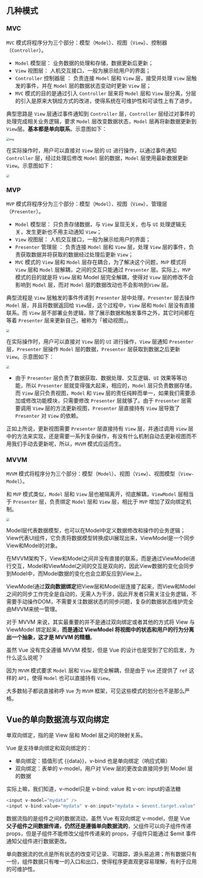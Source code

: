 ## 几种模式

### MVC

`MVC` 模式将程序分为三个部分：模型（`Model`）、视图（`View`）、控制器（`Controller`）。

- `Model` 模型层： 业务数据的处理和存储，数据更新后更新；
- `View` 视图层： 人机交互接口，一般为展示给用户的界面；
- `Controller` 控制器层 ： 负责连接 `Model` 层和 `View` 层，接受并处理 `View` 层触发的事件，并在 `Model` 层的数据状态变动时更新 `View` 层；
- `MVC` 模式的目的是通过引入 `Controller` 层来将 `Model` 层和 `View` 层分离，分层的引入是原来大锅烩方式的改进，使得系统在可维护性和可读性上有了进步。

典型思路是 `View` 层通过事件通知到 `Controller` 层，`Controller` 层经过对事件的处理完成相关业务逻辑，要求 `Model` 层改变数据状态，`Model` 层再将新数据更新到 `View`层。**基本都是单向联系**。示意图如下：

<img src="http://poetries1.gitee.io/img-repo/2020/07/115.png" alt="img" style="zoom: 50%;" />

在实际操作时，用户可以直接对 `View` 层的 `UI` 进行操作，以通过事件通知 `Controller` 层，经过处理后修改 `Model` 层的数据，`Model` 层使用最新数据更新 `View`。示意图如下：

<img src="http://poetries1.gitee.io/img-repo/2020/07/116.png" style="zoom: 50%;" />

### MVP

`MVP` 模式将程序分为三个部分：模型（`Model`）、视图（`View`）、管理层（`Presenter`）。

- `Model` 模型层： 只负责存储数据，与 `View` 呈现无关，也与 `UI` 处理逻辑无关，发生更新也不用主动通知 `View`；
- `View` 视图层： 人机交互接口，一般为展示给用户的界面；
- `Presenter` 管理层 ： 负责连接 `Model` 层和 `View` 层，处理 `View` 层的事件，负责获取数据并将获取的数据经过处理后更新 `View`；
- `MVC` 模式的 `View` 层和 `Model` 层存在耦合，为了解决这个问题，`MVP` 模式将 `View` 层和 `Model` 层解耦，之间的交互只能通过 `Presenter` 层。实际上，`MVP` 模式的目的就是将 `View` 层和 Model 层完全解耦，使得对 `View` 层的修改不会影响到 `Model` 层，而对 `Model` 层的数据改动也不会影响到`View` 层。

典型流程是 `View` 层触发的事件传递到 `Presenter` 层中处理，`Presenter` 层去操作 `Model` 层，并且将数据返回给 `View`层，这个过程中，`View` 层和 `Model` 层没有直接联系。而 `View` 层不部署业务逻辑，除了展示数据和触发事件之外，其它时间都在等着 `Presenter` 层来更新自己，被称为「被动视图」。

<img src="http://poetries1.gitee.io/img-repo/2020/07/118.png" style="zoom:50%;" />

在实际操作时，用户可以直接对 `View` 层的 `UI` 进行操作，`View` 层通知 `Presenter` 层，`Presenter` 层操作 `Model` 层的数据，`Presenter` 层获取到数据之后更新 `View`。示意图如下：

<img src="http://poetries1.gitee.io/img-repo/2020/07/119.png" style="zoom:50%;" />

- 由于 `Presenter` 层负责了数据获取、数据处理、交互逻辑、`UI` 效果等等功能，所以 `Presenter` 层就变得强大起来，相应的，`Model` 层只负责数据存储，而 `View` 层只负责视图，`Model` 和 `View` 层的责任纯粹而单一，如果我们需要添加或修改功能模块，只需要修改 `Presenter` 层就够了。由于 `Presenter` 层需要调用 `View` 层的方法更新视图，`Presenter` 层直接持有 `View` 层导致了 `Presenter` 对 `View` 的依赖。

正如上所说，更新视图需要 `Presenter` 层直接持有 `View` 层，并通过调用 `View` 层中的方法来实现，还是需要一系列复杂操作，有没有什么机制自动去更新视图而不用我们手动去更新呢，所以，`MVVM` 模式应运而生。

### MVVM

`MVVM` 模式将程序分为三个部分：模型（`Model`）、视图（`View`）、视图模型（`View-Model`）。

和 `MVP` 模式类似，`Model` 层和 `View` 层也被隔离开，彻底解耦，`ViewModel` 层相当于 `Presenter` 层，负责绑定 `Model` 层和 `View` 层，相比于 `MVP` 增加了双向绑定机制。

<img src="http://poetries1.gitee.io/img-repo/2020/07/120.png" style="zoom:50%;" />

Model层代表数据模型，也可以在Model中定义数据修改和操作的业务逻辑；View代表UI组件，它负责将数据模型转换成UI展现出来，ViewModel是一个同步View和Model的对象。

在MVVM架构下，View和Model之间并没有直接的联系，而是通过ViewModel进行交互，Model和ViewModel之间的交互是双向的，因此View数据的变化会同步到Model中，而Model数据的变化也会立即反应到View上。

ViewModel通过**双向数据绑定**把View层和Model层连接了起来，而View和Model之间的同步工作完全是自动的，无需人为干涉，因此开发者只需关注业务逻辑，不需要手动操作DOM，不需要关注数据状态的同步问题，复杂的数据状态维护完全由MVVM来统一管理。

对于 MVVM 来说，其实最重要的并不是通过双向绑定或者其他的方式将 View 与 ViewModel 绑定起来，**而是通过 ViewModel 将视图中的状态和用户的行为分离出一个抽象，这才是 MVVM 的精髓**。

虽然 Vue 没有完全遵循 MVVM 模型，但是 Vue 的设计也是受到了它的启发，为什么这么说呢？

因为 `MVVM` 模式要求 `Model` 层和 `View` 层完全解耦，但是由于 `Vue` 还提供了 `ref` 这样的 `API`，使得 `Model` 也可以直接持有 `View`。

大多数帖子都说直接称呼 `Vue` 为 `MVVM` 框架，可见这些模式的划分也不是那么严格。

## Vue的单向数据流与双向绑定

单双向绑定，指的是 View 层和 Model 层之间的映射关系。

Vue 是支持单向绑定和双向绑定的：

* 单向绑定：插值形式 {{data}}，v-bind 也是单向绑定（响应式嘛）
* 双向绑定：表单的 v-model，用户对 View 层的更改会直接同步到 Model 层的数据

实际上嘛，我们知道，v-model只是 v-bind: value 和 v-on: input的语法糖

``` js
<input v-model="mydata" />
<input v-bind:value="mydata" v-on:input="mydata = $event.target.value" />
```



数据流指的是组件之间的数据流动，虽然 Vue 有双向绑定 v-model，但是 Vue **父子组件之间数据传递，仍然还是遵循单向数据流的**，父组件可以向子组件传递 props，但是子组件不能修改父组件传递来的 props，子组件只能通过 $emit 事件通知父组件进行数据更改。

单向数据流的优点是所有状态的改变可记录、可跟踪，源头易追溯；所有数据只有一份，组件数据只有唯一的入口和出口，使得程序更直观更容易理解，有利于应用的可维护性。